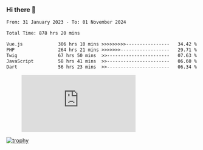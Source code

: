 ### Hi there 👋
<!--START_SECTION:waka-->

```txt
From: 31 January 2023 - To: 01 November 2024

Total Time: 878 hrs 20 mins

Vue.js             306 hrs 10 mins >>>>>>>>>----------------   34.42 %
PHP                264 hrs 21 mins >>>>>>>------------------   29.71 %
Twig               67 hrs 50 mins  >>-----------------------   07.63 %
JavaScript         58 hrs 41 mins  >>-----------------------   06.60 %
Dart               56 hrs 23 mins  >>-----------------------   06.34 %
```

<!--END_SECTION:waka-->
<!-- 
- 🔭 I’m currently working on ...
- 🌱 I’m currently learning ...
- 👯 I’m looking to collaborate on ...
- 🤔 I’m looking for help with ...
- 💬 Ask me about ...
- 📫 How to reach me: ...
- 😄 Pronouns: ...
- ⚡ Fun fact: ... -->


<figure><embed src="https://wakatime.com/share/@jakihanif/43c5af78-a69f-4ced-8cfc-b0822aa9be8f.svg"></embed></figure>

[![trophy](https://github-profile-trophy.vercel.app/?username=jakihanif23&rank=-A,-A)](https://github.com/jakihanif23)
